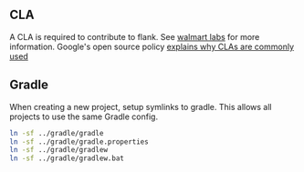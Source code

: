 ## CLA

A CLA is required to contribute to flank. See [walmart labs](https://github.com/walmartlabs/walmart-cla#walmart-contributor-license-agreement-cla) for more information. Google's open source policy [explains why CLAs are commonly used](https://opensource.google.com/docs/cla/policy/)

## Gradle

When creating a new project, setup symlinks to gradle. This allows all projects to
use the same Gradle config.

```bash
ln -sf ../gradle/gradle
ln -sf ../gradle/gradle.properties
ln -sf ../gradle/gradlew
ln -sf ../gradle/gradlew.bat
```
